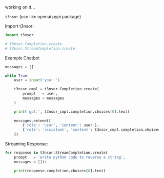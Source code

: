 working on it...

`t3nsor` (use like openai pypi package)

Import t3nsor:

```python
import t3nsor

# t3nsor.Completion.create
# t3nsor.StreamCompletion.create
```

Example Chatbot
```python
messages = []

while True:
    user = input('you: ')

    t3nsor_cmpl = t3nsor.Completion.create(
        prompt   = user,
        messages = messages
    )

    print('gpt:', t3nsor_cmpl.completion.choices[0].text)
    
    messages.extend([
        {'role': 'user', 'content': user }, 
        {'role': 'assistant', 'content': t3nsor_cmpl.completion.choices[0].text}
    ])
```

Streaming Response:

```python
for response in t3nsor.StreamCompletion.create(
    prompt   = 'write python code to reverse a string',
    messages = []):

    print(response.completion.choices[0].text)
```